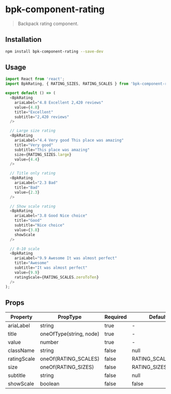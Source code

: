 # bpk-component-rating

> Backpack rating component.

## Installation

```sh
npm install bpk-component-rating --save-dev
```

## Usage

```js
import React from 'react';
import BpkRating, { RATING_SIZES, RATING_SCALES } from 'bpk-component-rating';

export default () => (
  <BpkRating
    ariaLabel="4.8 Excellent 2,420 reviews"
    value={4.8}
    title="Excellent"
    subtitle="2,420 reviews"
  />

  // Large size rating
  <BpkRating
    ariaLabel="4.4 Very good This place was amazing"
    title="Very good"
    subtitle="This place was amazing"
    size={RATING_SIZES.large}
    value={4.4}
  />

  // Title only rating
  <BpkRating
    ariaLabel="2.3 Bad"
    title="Bad"
    value={2.3}
  />

  // Show scale rating
  <BpkRating
    ariaLabel="3.8 Good Nice choice"
    title="Good"
    subtitle="Nice choice"
    value={3.8}
    showScale
  />

  // 0-10 scale
  <BpkRating
    ariaLabel="9.9 Awesome It was almost perfect"
    title="Awesome"
    subtitle="It was almost perfect"
    value={9.9}
    ratingScale={RATING_SCALES.zeroToTen}
  />
);
```

## Props

| Property  | PropType              | Required | Default Value     |
| --------- | --------------------- | -------- | ----------------- |
| ariaLabel | string                | true     | -                 |
| title     | oneOfType(string, node) | true     | -                 |
| value     | number                | true     | -                 |
| className | string                | false    | null              |
| ratingScale | oneOf(RATING_SCALES) | false    | RATING_SCALES.zeroToFive |
| size      | oneOf(RATING_SIZES)   | false    | RATING_SIZES.base |
| subtitle  | string                | false    | null              |
| showScale  | boolean               | false    | false             |